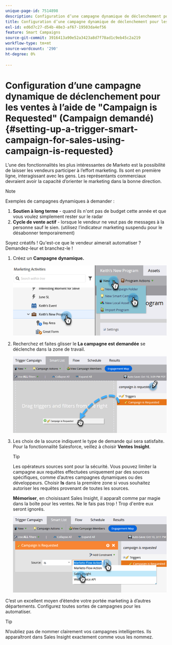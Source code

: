 ```yaml
---
unique-page-id: 7514898
description: Configuration d’une campagne dynamique de déclenchement pour les ventes à l’aide de "Campaign is Requested" - Documents Marketo - Documentation du produit
title: Configuration d’une campagne dynamique de déclenchement pour les ventes à l’aide de "Campaign is Requested" (Campaign demandé)
exl-id: ed6d7c27-d54b-48e3-af67-19503da4ef56
feature: Smart Campaigns
source-git-commit: 3916413a90e52a3423a8d7f78ad1c9eb45c2a219
workflow-type: tm+mt
source-wordcount: '290'
ht-degree: 0%

---
```


# Configuration d’une campagne dynamique de déclenchement pour les ventes à l’aide de &quot;Campaign is Requested&quot; (Campaign demandé) {#setting-up-a-trigger-smart-campaign-for-sales-using-campaign-is-requested}

L’une des fonctionnalités les plus intéressantes de Marketo est la possibilité de laisser les vendeurs participer à l’effort marketing. Ils sont en première ligne, interagissant avec les gens. Les représentants commerciaux devraient avoir la capacité d’orienter le marketing dans la bonne direction.

>[!NOTE]
>
>Exemples de campagnes dynamiques à demander :
>
>1. **Soutien à long terme** - quand ils n&#39;ont pas de budget cette année et que vous voulez simplement rester sur le radar
>1. **Cycle de vente actif** - lorsque le vendeur ne veut pas de messages à la personne sauf le sien. (utilisez l’indicateur marketing suspendu pour le désabonner temporairement)
>
>Soyez créatifs ! Qu&#39;est-ce que le vendeur aimerait automatiser ? Demandez-leur et branchez-le !

1. Créez un **Campagne dynamique.**

   ![](assets/setting-up-a-trigger-smart-campaign-for-sales-1.png)

1. Recherchez et faites glisser le **La campagne est demandée** se déclenche dans la zone de travail.

   ![](assets/setting-up-a-trigger-smart-campaign-for-sales-2.png)

1. Les choix de la source indiquent le type de demande qui sera satisfaite. Pour la fonctionnalité Salesforce, veillez à choisir **Ventes** **Insight**.

   >[!TIP]
   >
   >Les opérateurs sources sont pour la sécurité. Vous pouvez limiter la campagne aux requêtes effectuées uniquement par des sources spécifiques, comme d’autres campagnes dynamiques ou des développeurs. Choisir **Is** dans la première zone si vous souhaitez autoriser les requêtes provenant de toutes les sources.
   >
   >**Mémoriser**, en choisissant Sales Insight, il apparaît comme par magie dans la boîte pour les ventes. Ne le fais pas trop ! Trop d&#39;entre eux seront ignorés.

   ![](assets/setting-up-a-trigger-smart-campaign-for-sales-3.png)

C’est un excellent moyen d’étendre votre portée marketing à d’autres départements. Configurez toutes sortes de campagnes pour les automatiser.

>[!TIP]
>
>N’oubliez pas de nommer clairement vos campagnes intelligentes. Ils apparaîtront dans Sales Insight exactement comme vous les nommez.
